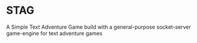 # STAG
A Simple Text Adventure Game build with a general-purpose socket-server game-engine for text adventure games
